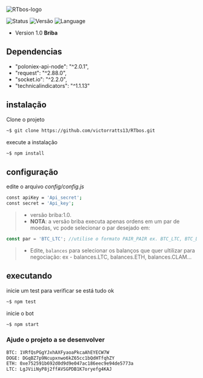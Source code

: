 ![RTbos-logo](https://i.imgur.com/5Bxjhxp.png)

![Status](https://img.shields.io/badge/Status-est%C3%A1vel-yellow.svg) ![Versão](https://img.shields.io/badge/Vers%C3%A3o-Briba%20--%201.0-yellowgreen.svg) ![Language](https://img.shields.io/badge/Lang-JavaScript-green.svg)

<!-- START doctoc generated TOC please keep comment here to allow auto update -->
<!-- DON'T EDIT THIS SECTION, INSTEAD RE-RUN doctoc TO UPDATE -->

 - Version 1.0 **Briba**
 
## Dependencias

- "poloniex-api-node": "^2.0.1",
- "request": "^2.88.0",
- "socket.io": "^2.2.0",
- "technicalindicators": "^1.1.13"

## instalação

Clone o projeto
```sh
~$ git clone https://github.com/victorratts13/RTbos.git
```
execute a instalação
```sh
~$ npm install
```

## configuração

edite o arquivo *config/config.js*
```sh
const apiKey = 'Api_secret';
const secret = 'Api_key';
```
 > - versão briba:1.0.
  >- **NOTA**: a versão briba executa apenas ordens em um par de moedas, 
 vc pode selecionar o par desejado em:
```js
const par = 'BTC_LTC'; //utilise o formato PAIR_PAIR ex. BTC_LTC, BTC_DOGE, USDT_BTC
```
 > - Edite, `balances` para selecionar os balanços que quer ultilizar para negociação: ex - balances.LTC, balances.ETH, balances.CLAM...
## executando
inicie um test para verificar se está tudo ok
```sh
~$ npm test
```
inicie o bot
```sh
~$ npm start
```

### Ajude o projeto a se desenvolver
```sh
BTC: 1VRfQsPGgYJxhAXFyaoaPkcaAhEYECW7W
DOGE: DGqBZ7p9Ncupxnwo6kZ65cc1bQdHTfqhZY
ETH: 0xe752591b692d0d9d9e047ac186eec9e94de5773a
LTC: LgJViiNyP8j2ffAVSGPDB1K7oryefg4KAJ
```

